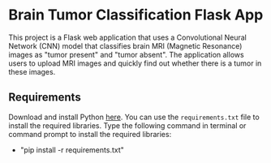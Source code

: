 # Brain Tumor Classification Flask App

This project is a Flask web application that uses a Convolutional Neural Network (CNN) model that classifies brain MRI (Magnetic Resonance) images as "tumor present" and "tumor absent". The application allows users to upload MRI images and quickly find out whether there is a tumor in these images.

## Requirements
Download and install Python [here](https://www.python.org/).
You can use the `requirements.txt` file to install the required libraries.
Type the following command in terminal or command prompt to install the required libraries:
- "pip install -r requirements.txt"
